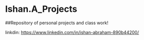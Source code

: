 # Ishan.A_Projects

##Repository of personal projects and class work!

linkdin: https://www.linkedin.com/in/ishan-abraham-890b44200/ 

